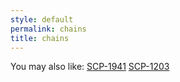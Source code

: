 ```yaml
---
style: default
permalink: chains
title: chains
---
```

You may also like:
[SCP-1941](http://scp-wiki.net/scp-1941)
[SCP-1203](http://scp-wiki.net/scp-1203)